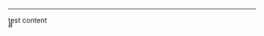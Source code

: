 <HR STYLE="height:1px" >                  </HR>

<div style="background-color:#FFFFFF; height:10px; width:100%;">test content </div>
# 
